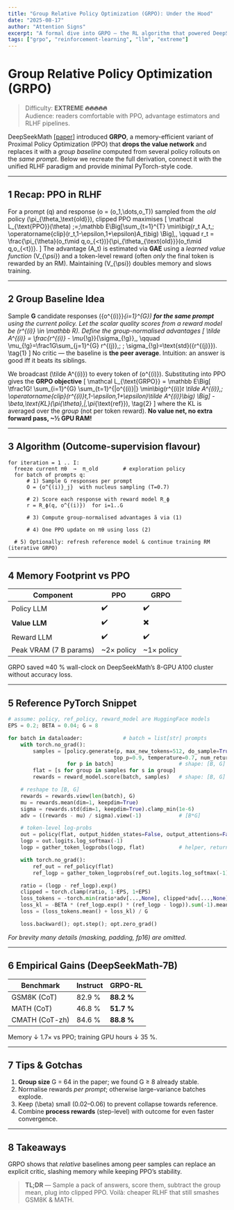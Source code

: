 ```yaml
---
title: "Group Relative Policy Optimization (GRPO): Under the Hood"
date: "2025-08-17"
author: "Attention Signs"
excerpt: "A formal dive into GRPO — the RL algorithm that powered DeepSeekMath’s leap on the MATH benchmark. Full derivations, memory analysis and production-ready pseudocode."
tags: ["grpo", "reinforcement-learning", "llm", "extreme"]
---
```


# Group Relative Policy Optimization (GRPO)

> Difficulty: **EXTREME 🔥🔥🔥🔥🔥**  
> Audience: readers comfortable with PPO, advantage estimators and RLHF pipelines.

DeepSeekMath [[paper](https://arxiv.org/pdf/2402.03300)] introduced **GRPO**, a memory-efficient variant of Proximal Policy Optimization (PPO) that **drops the value network** and replaces it with a *group baseline* computed from several policy rollouts on the *same prompt*. Below we recreate the full derivation, connect it with the unified RLHF paradigm and provide minimal PyTorch-style code.

---

## 1  Recap: PPO in RLHF
For a prompt \(q\) and response \(o = (o_1,\dots,o_T)\) sampled from the *old* policy \(\pi_{\theta_\text{old}}\), clipped PPO maximises
\[
\mathcal L_{\text{PPO}}(\theta) \;=\;\mathbb E\Big[\sum_{t=1}^{T} \min\big(r_t A_t,\; \operatorname{clip}(r_t,1-\epsilon,1+\epsilon)A_t\big) \Big]\,, \qquad r_t = \frac{\pi_{\theta}(o_t\mid q,o_{<t})}{\pi_{\theta_{\text{old}}}(o_t\mid q,o_{<t})}.
\]
The advantage \(A_t\) is estimated via **GAE** using a *learned value function* \(V_{\psi}\) and a token-level reward (often *only* the final token is rewarded by an RM). Maintaining \(V_{\psi}\) doubles memory and slows training.

---

## 2  Group Baseline Idea
Sample **G** candidate responses \(\{o^{(i)}\}_{i=1}^{G}\) **for the same prompt** using the current policy. Let the scalar quality scores from a reward model be \(r^{(i)} \in \mathbb R\).  Define the *group-normalised* advantages
\[
\tilde A^{(i)} = \frac{r^{(i)} - \mu_{\!g}}{\sigma_{\!g}}\,, \qquad \mu_{\!g}=\frac1G\sum_{j=1}^{G} r^{(j)},\; \; \sigma_{\!g}=\text{std}(\{r^{(j)}\}). \tag{1}
\]
No critic — the baseline is **the peer average**.  Intuition: an answer is good iff it beats its siblings.

We broadcast \(\tilde A^{(i)}\) to every token of \(o^{(i)}\).  Substituting into PPO gives the **GRPO objective**
\[
\mathcal L_{\text{GRPO}} = \mathbb E\Big[ \tfrac1G\! \sum_{i=1}^{G} \sum_{t=1}^{|o^{(i)}|} \min\big(r^{(i)}_t \tilde A^{(i)},\; \operatorname{clip}(r^{(i)}_t,1-\epsilon,1+\epsilon)\tilde A^{(i)}\big) \Big] - \beta\,\text{KL}(\pi_{\theta}\,\|\,\pi_{\text{ref}}), \tag{2}
\]
where the KL is averaged over the *group* (not per token reward).  **No value net, no extra forward pass, ~½ GPU RAM!**

---

## 3  Algorithm (Outcome-supervision flavour)
```text
for iteration = 1 .. I:
  freeze current πθ  →  π_old        # exploration policy
  for batch of prompts q:
      # 1) Sample G responses per prompt
      O = {o^{(i)}_j}  with nucleus sampling (T=0.7)

      # 2) Score each response with reward model R_ϕ
      r = R_ϕ(q, o^{(i)})  for i=1..G

      # 3) Compute group-normalised advantages ã via (1)

      # 4) One PPO update on πθ using loss (2)

  # 5) Optionally: refresh reference model & continue training RM (iterative GRPO)
```

---

## 4  Memory Footprint vs PPO
| Component | PPO | GRPO |
|-----------|-----|-------|
| Policy LLM | ✔️ | ✔️ |
| **Value LLM** | ✔️ | ✖️ |
| Reward LLM | ✔️ | ✔️ |
| Peak VRAM (7 B params) | ~2× policy | ~1× policy |

GRPO saved ≈40 % wall-clock on DeepSeekMath’s 8-GPU A100 cluster without accuracy loss.

---

## 5  Reference PyTorch Snippet
```python
# assume: policy, ref_policy, reward_model are HuggingFace models
EPS = 0.2; BETA = 0.04; G = 8

for batch in dataloader:             # batch = list[str] prompts
    with torch.no_grad():
        samples = [policy.generate(p, max_new_tokens=512, do_sample=True,
                                  top_p=0.9, temperature=0.7, num_return_sequences=G)
                   for p in batch]                     # shape: [B, G]
        flat = [s for group in samples for s in group]
        rewards = reward_model.score(batch, samples)   # shape: [B, G]

    # reshape to [B, G]
    rewards = rewards.view(len(batch), G)
    mu = rewards.mean(dim=1, keepdim=True)
    sigma = rewards.std(dim=1, keepdim=True).clamp_min(1e-6)
    adv = ((rewards - mu) / sigma).view(-1)            # [B*G]

    # token-level log-probs
    out = policy(flat, output_hidden_states=False, output_attentions=False, use_cache=False)
    logp = out.logits.log_softmax(-1)
    logp = gather_token_logprobs(logp, flat)           # helper, returns [tokens]

    with torch.no_grad():
        ref_out = ref_policy(flat)
        ref_logp = gather_token_logprobs(ref_out.logits.log_softmax(-1), flat)

    ratio = (logp - ref_logp).exp()
    clipped = torch.clamp(ratio, 1-EPS, 1+EPS)
    loss_tokens = -torch.min(ratio*adv[...,None], clipped*adv[...,None])
    loss_kl = -BETA * (ref_logp.exp() * (ref_logp - logp)).sum(-1).mean()
    loss = (loss_tokens.mean() + loss_kl) / G

    loss.backward(); opt.step(); opt.zero_grad()
```
*For brevity many details (masking, padding, fp16) are omitted.*

---

## 6  Empirical Gains (DeepSeekMath-7B)
| Benchmark | Instruct | GRPO-RL |
|-----------|---------|---------|
| GSM8K (CoT) | 82.9 % | **88.2 %** |
| MATH (CoT) | 46.8 % | **51.7 %** |
| CMATH (CoT-zh) | 84.6 % | **88.8 %** |
Memory ↓ 1.7× vs PPO; training GPU hours ↓ 35 %.

---

## 7  Tips & Gotchas
1. **Group size** G = 64 in the paper; we found G ≥ 8 already stable.
2. Normalise rewards *per prompt*; otherwise large-variance batches explode.
3. Keep \(\beta\) small (0.02–0.06) to prevent collapse towards reference.
4. Combine **process rewards** (step-level) with outcome for even faster convergence.

---

## 8  Takeaways
GRPO shows that *relative* baselines among peer samples can replace an explicit critic, slashing memory while keeping PPO’s stability.

> **TL;DR** — Sample a pack of answers, score them, subtract the group mean, plug into clipped PPO. Voilà: cheaper RLHF that still smashes GSM8K & MATH.
